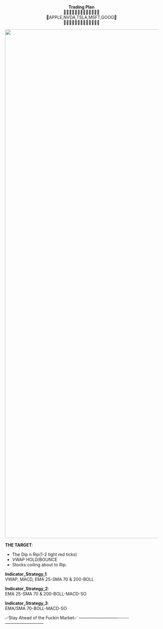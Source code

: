 <div align="center">

**Trading Plan**  
  🚫🚫🚫🚫🚫🚫🚫🚫🚫🚫🚫🚫🚫  
 🚫APPLE,NVDA,TSLA,MSFT,GOOG🚫  
  🚫🚫🚫🚫🚫🚫🚫🚫🚫🚫🚫🚫🚫

<img width="2048" height="1679" alt="image" src="../assets/sfti.notez.assets/trade.plan.assets/Trade_Plan.png" />

</div>

**THE TARGET**:  
  - The Dip n Rip(1-2 tight red ticks)
  - VWAP HOLD/BOUNCE
  - Stocks coiling about to Rip.
    
**Indicator_Strategy_1**:  
VWAP, MACD, EMA 25-SMA 70 & 200-BOLL

**Indicator_Strategy_2**:  
EMA 25-SMA 70 & 200-BOLL-MACD-SO

**Indicator_Strategy_3**:  
EMA/SMA 70-BOLL-MACD-SO

  ✅Stay Ahead of the Fuckin Market✅ 
—————————------—————————
